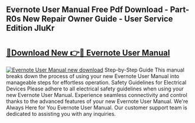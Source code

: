 ## Evernote User Manual Free Pdf Download - Part-R0s New Repair Owner Guide - User Service Edition JIuKr

# <h2><a href="http://bc36839.oget.top/?id=Evernote+User+Manual">🔗Download New 👉🔴 Evernote User Manual</a></h2>

[![Evernote User Manual new download](https://i.imgur.com/5g1atiW.png)](http://bc36839.oget.top/?id=Evernote+User+Manual)
Step-by-Step Guide This manual breaks down the process of using your new Evernote User Manual into manageable steps for effortless operation. Safety Guidelines for Electrical Devices Please adhere to all electrical safety guidelines when using your new Evernote User Manual. Experience seamless connectivity and control thanks to the advanced features of your new Evernote User Manual. We're Always Here for You Evernote User Manual. Our customer support team is dedicated to assisting you with any inquiries.
